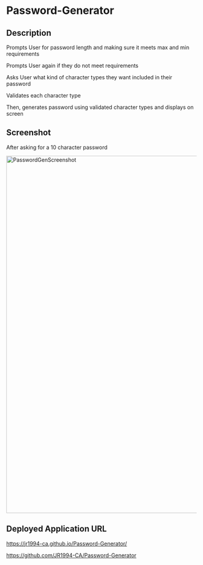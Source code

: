 # Password-Generator

## Description

Prompts User for password length and making sure it meets max and min requirements

Prompts User again if they do not meet requirements

Asks User what kind of character types they want included in their password

Validates each character type

Then, generates password using validated character types and displays on screen

## Screenshot

After asking for a 10 character password

<img width="944" alt="PasswordGenScreenshot" src="https://user-images.githubusercontent.com/77323903/108665945-f171ad80-748a-11eb-80ec-68dfbb9258fe.png">

## Deployed Application URL

https://jr1994-ca.github.io/Password-Generator/

https://github.com/JR1994-CA/Password-Generator